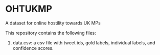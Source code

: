 # OHTUKMP
A dataset for online hostility towards UK MPs

This repository contains the following files:
1. data.csv: a csv file with tweet ids, gold labels, individual labels, and confidence scores.
